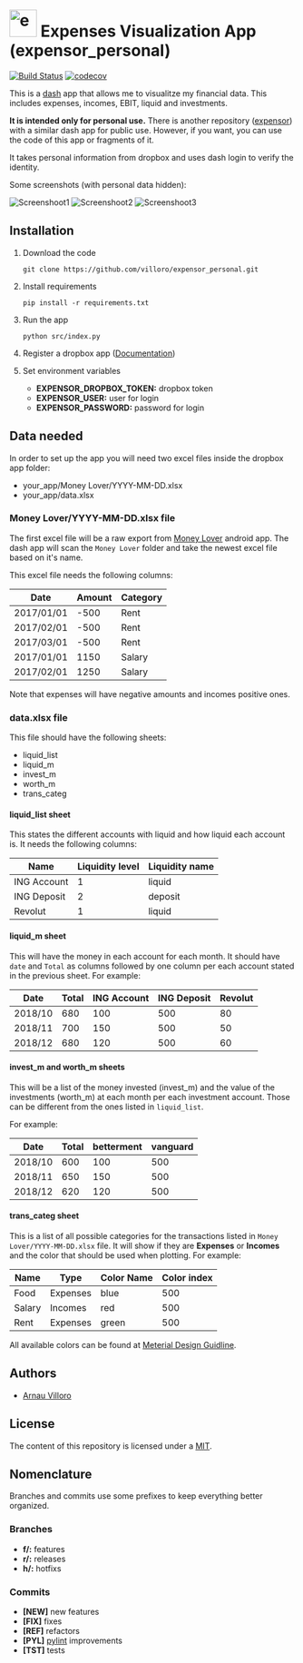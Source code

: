 # <img src="assets/logo.png" alt="expensor_personal" width="48px"/> Expenses Visualization App (expensor_personal)
[![Build Status](https://travis-ci.com/villoro/expensor_personal.svg?branch=master)](https://travis-ci.com/villoro/expensor_personal)
[![codecov](https://codecov.io/gh/villoro/expensor_personal/branch/master/graph/badge.svg)](https://codecov.io/gh/villoro/expensor_personal)

This is a [dash](https://plot.ly/products/dash/) app that allows me to visualitze my financial data. This includes expenses, incomes, EBIT, liquid and investments.

**It is intended only for personal use.** There is another repository ([expensor](https://github.com/villoro/expensor)) with a similar dash app for public use. However, if you want, you can use the code of this app or fragments of it.

It takes personal information from dropbox and uses dash login to verify the identity.

Some screenshots (with personal data hidden):

![Screenshoot1](images/screenshot_1.jpg)
![Screenshoot2](images/screenshot_2.jpg)
![Screenshoot3](images/screenshot_3.jpg)

## Installation
1. Download the code 

    ```git clone https://github.com/villoro/expensor_personal.git```

2. Install requirements

    ```pip install -r requirements.txt```

3. Run the app

    ```python src/index.py```

4. Register a dropbox app ([Documentation](https://www.dropbox.com/developers/reference/oauth-guide))

5. Set environment variables
    - **EXPENSOR_DROPBOX_TOKEN:** dropbox token
    - **EXPENSOR_USER:** user for login
    - **EXPENSOR_PASSWORD:** password for login
    
## Data needed
In order to set up the app you will need two excel files inside the dropbox app folder:
* your_app/Money Lover/YYYY-MM-DD.xlsx
* your_app/data.xlsx

### Money Lover/YYYY-MM-DD.xlsx file
The first excel file will be a raw export from [Money Lover](https://moneylover.me/) android app. The dash app will scan the `Money Lover` folder and take the newest excel file based on it's name.

This excel file needs the following columns:

| Date       | Amount | Category |
|------------|--------|----------|
| 2017/01/01 | -500   | Rent     |
| 2017/02/01 | -500   | Rent     |
| 2017/03/01 | -500   | Rent     |
| 2017/01/01 | 1150   | Salary   |
| 2017/02/01 | 1250   | Salary   |

Note that expenses will have negative amounts and incomes positive ones.

### data.xlsx file
This file should have the following sheets:
* liquid_list
* liquid_m
* invest_m
* worth_m
* trans_categ

#### liquid_list sheet
This states the different accounts with liquid and how liquid each account is. It needs the following columns:

| Name        | Liquidity level | Liquidity   name |
|-------------|-----------------|------------------|
| ING Account | 1               | liquid           |
| ING Deposit | 2               | deposit          |
|   Revolut   | 1               | liquid           |

#### liquid_m sheet
This will have the money in each account for each month. It should have `date` and `Total` as columns followed by one column per each account stated in the previous sheet. For example:

| Date    | Total | ING Account | ING Deposit | Revolut |
|---------|-------|-------------|-------------|---------|
| 2018/10 | 680   | 100         | 500         | 80      |
| 2018/11 | 700   | 150         | 500         | 50      |
| 2018/12 | 680   | 120         | 500         | 60      |

#### invest_m and worth_m sheets
This will be a list of the money invested (invest_m) and the value of the investments (worth_m) at each month per each investment account. Those can be different from the ones listed in `liquid_list`.

For example:

| Date    | Total | betterment | vanguard |
|---------|-------|------------|----------|
| 2018/10 | 600   | 100        | 500      |
| 2018/11 | 650   | 150        | 500      |
| 2018/12 | 620   | 120        | 500      |

#### trans_categ sheet
This is a list of all possible categories for the transactions listed in `Money Lover/YYYY-MM-DD.xlsx` file. It will show if they are **Expenses** or **Incomes** and the color that should be used when plotting. For example:

| Name   | Type     | Color Name | Color index |
|--------|----------|------------|-------------|
|  Food  | Expenses | blue       | 500         |
| Salary | Incomes  | red        | 500         |
|  Rent  | Expenses | green      | 500         |


All available colors can be found at [Meterial Design Guidline](https://material.io/design/color/the-color-system.html#color-usage-palettes).

## Authors
* [Arnau Villoro](villoro.com)

## License
The content of this repository is licensed under a [MIT](https://opensource.org/licenses/MIT).

## Nomenclature
Branches and commits use some prefixes to keep everything better organized.

### Branches
* **f/:** features
* **r/:** releases
* **h/:** hotfixs

### Commits
* **[NEW]** new features
* **[FIX]** fixes
* **[REF]** refactors
* **[PYL]** [pylint](https://www.pylint.org/) improvements
* **[TST]** tests